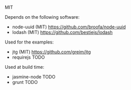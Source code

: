 MIT

Depends on the following software:

* node-uuid (MIT)
  https://github.com/broofa/node-uuid
* lodash (MIT)
  https://github.com/bestiejs/lodash

Used for the examples:

* jtg (MIT)
  https://github.com/greim/jtg
* requirejs
  TODO

Used at build time:

* jasmine-node
  TODO
* grunt
  TODO
